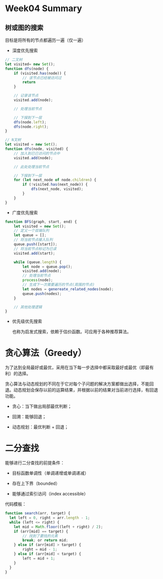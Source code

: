 # Week04 Summary

## 树或图的搜索

目标是将所有的节点都遍历一遍（仅一遍）

- 深度优先搜索

```javascript
// 二叉树
let visited= new Set();
function dfs(node) {
    if (visited.has(node)) {
        // 该节点已经被访问过
        return
    }

    // 记录该节点
    visited.add(node);

    // 处理当前节点

    // 下探到下一层
    dfs(node.left);
    dfs(node.right);        
}

// N叉树
let visited = new Set();
function dfs(node, visited) {
    // 加入到已已访问的节点中
    visited.add(node);

    // 此处处理当前节点

    // 下探到下一层
    for (let next_node of node.children) {
        if (!visited.has(next_node)) {
            dfs(next_node, visited);
        }
    }           
}
```

- 广度优先搜索

```javascript
function BFS(graph, start, end) {
    let visited = new Set();
    // 定义一个双端队列
    let queue = [];
    // 将当前节点接入队列
    queue.push([start]);
    // 将当前节点标记为已读
    visited.add(start);

    while (queue.length) {
        let node = queue.pop();
        visited.add(node);
        // 处理当前节点
        process(node);
        // 生成下一次需要遍历的节点(周围的节点)
        let nodes = genereate_related_nodes(node);
        queue.push(nodes);
    }

    // 其他处理逻辑
}
```

- 优先级优先搜索
  
  也称为启发式搜索，依赖于估价函数。可应用于各种推荐算法。

# 贪心算法（Greedy）

为了达到全局最好或最优，采用在当下每一步选择中都采取最好或最优（即最有利）的选择。

贪心算法与动态规划的不同在于它对每个子问题的解决方案都做出选择，不能回退。动态规划会保存以前的运算结果，并根据以前的结果对当前进行选择，有回退功能。

- 贪心：当下做出局部最优判断；

- 回溯：能够回退；

- 动态规划：最优判断 + 回退；

# 二分查找

能够进行二分查找的前提条件：

- 目标函数单调性（单调递增或单调递减）

- 存在上下界（bounded）

- 能够通过索引访问（index accessible）

代码模板：

```javascript
function search(arr, target) {
  let left = 0, right = arr.length - 1;
  while (left <= right) {
    let mid = Math.floor((left + right) / 2);
    if (arr[mid] == target) {
        // 找到了要找的元素
        break; or return mid;
    } else if (arr[mid] > target) {
        right = mid - 1;
    } else if (arr[mid] < target) {
        left = mid + 1;
    }
  }
}
```
